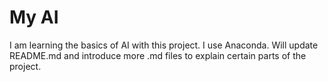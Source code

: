 # My AI
 I am learning the basics of AI with this project. I use Anaconda. Will update README.md and introduce more .md files to explain certain parts of the project.
